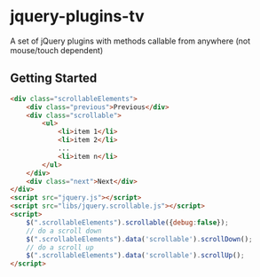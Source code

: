 jquery-plugins-tv
=================

A set of jQuery plugins with methods callable from anywhere (not mouse/touch dependent)

## Getting Started

```html
<div class="scrollableElements">
	<div class="previous">Previous</div>
	<div class="scrollable">
		<ul>
			<li>item 1</li>
			<li>item 2</li>
			...
			<li>item n</li>
		</ul>
	</div>
	<div class="next">Next</div>
</div>
<script src="jquery.js"></script>
<script src="libs/jquery.scrollable.js"></script>
<script>
	$(".scrollableElements").scrollable({debug:false});
	// do a scroll down
	$(".scrollableElements").data('scrollable').scrollDown();
	// do a scroll up
	$(".scrollableElements").data('scrollable').scrollUp();
</script>
```

